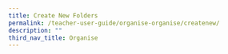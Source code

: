 ```yaml
---
title: Create New Folders
permalink: /teacher-user-guide/organise-organise/createnew/
description: ""
third_nav_title: Organise
---
```

